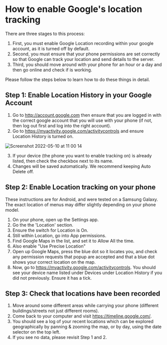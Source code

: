 # How to enable Google's location tracking

There are three stages to this process: 

1. First, you must enable Google Location recording within your google account, as it is turned off by default. 
2. Second, you must ensure that your phone permissions are set correctly so that Google can track your location and send details to the server. 
3. Third, you should move around with your phone for an hour or a day and then go online and check if is working.

Please follow the steps below to learn how to do these things in detail.

## Step 1: Enable Location History in your Google Account

1. Go to http://account.google.com then ensure that you are logged in with the correct google account that you will use with your phone (if not, then log out first and log into the right account).
2. Go to https://myactivity.google.com/activitycontrols and ensure Location History is turned on.

![Screenshot 2022-05-10 at 11 00 14](https://user-images.githubusercontent.com/1473244/167603345-caaf3fda-9ab3-42b6-b364-e28b8ec27a17.png)

3. If your device (the phone you want to enable tracking on) is already listed, then check the checkbox next to its name. 
4. Changes will be saved automatically. We recommend keeping Auto Delete off.

## Step 2: Enable Location tracking on your phone

These instructions are for Android, and were tested on a Samsung Galaxy. The exact location of menus may differ slightly depending on your phone model.

1. On your phone, open up the Settings app.
2. Go the the 'Location' section.
3. Ensure the switch for Location is On.
4. Still within Location, go into App permissions.
5. Find Google Maps in the list, and set it to Allow All the time. 
6. Also enable "Use Precise Location"
7. Open up Google Maps, press the blue dot so it locates you, and check any permission requests that popup are accepted and that a blue dot shows your correct location on the map.
8. Now, go to https://myactivity.google.com/activitycontrols. You should see your device name listed under Devices under Location History if you did not previously. Ensure it has a tick.

## Step 3: Check that locations have been recorded

1. Move around some different areas while carrying your phone (different buildings/streets not just different rooms).
2. Come back to your computer and visit https://timeline.google.com/. 
3. You should see a log of your recent locations which can be explored geographically by panning & zooming the map, or by day, using the date selector on the top left.
4. If you see no data, please revisit Step 1 and 2.



